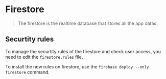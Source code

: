 # Firestore

> The firestore is the realtime database that stores all the app datas.

## Securtity rules

To manage the securtity rules of the firestore and check user access, you need to edit the `firestore.rules` file.

To install the new rules on firestore, use the `firebase deploy --only firestore` command.

